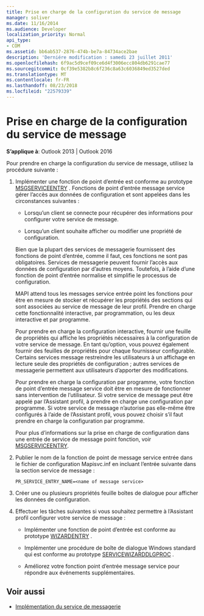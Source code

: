 ```yaml
---
title: Prise en charge de la configuration du service de message
manager: soliver
ms.date: 11/16/2014
ms.audience: Developer
localization_priority: Normal
api_type:
- COM
ms.assetid: bb6ab537-2876-474b-be7a-84734ace2bae
description: 'Derniére modification : samedi 23 juillet 2011'
ms.openlocfilehash: 6f9ac5d9cef09ce6d4f3006ecc804db6291cae77
ms.sourcegitcommit: 0cf39e5382b8c6f236c8a63c6036849ed3527ded
ms.translationtype: MT
ms.contentlocale: fr-FR
ms.lasthandoff: 08/23/2018
ms.locfileid: "22579339"
---
```

# <a name="supporting-message-service-configuration"></a>Prise en charge de la configuration du service de message
  
**S’applique à**: Outlook 2013 | Outlook 2016 
  
Pour prendre en charge la configuration du service de message, utilisez la procédure suivante :
  
1. Implémenter une fonction de point d’entrée est conforme au prototype [MSGSERVICEENTRY](msgserviceentry.md) . Fonctions de point d’entrée message service gérer l’accès aux données de configuration et sont appelées dans les circonstances suivantes : 
    
   - Lorsqu’un client se connecte pour récupérer des informations pour configurer votre service de message.
    
   - Lorsqu’un client souhaite afficher ou modifier une propriété de configuration. 
    
   Bien que la plupart des services de messagerie fournissent des fonctions de point d’entrée, comme il faut, ces fonctions ne sont pas obligatoires. Services de messagerie peuvent fournir l’accès aux données de configuration par d’autres moyens. Toutefois, à l’aide d’une fonction de point d’entrée normalise et simplifie le processus de configuration.
    
   MAPI attend tous les messages service entrée point les fonctions pour être en mesure de stocker et récupérer les propriétés des sections qui sont associées au service de message de leur profil. Prendre en charge cette fonctionnalité interactive, par programmation, ou les deux interactive et par programme.
    
   Pour prendre en charge la configuration interactive, fournir une feuille de propriétés qui affiche les propriétés nécessaires à la configuration de votre service de message. En tant qu’option, vous pouvez également fournir des feuilles de propriétés pour chaque fournisseur configurable. Certains services message restreindre les utilisateurs à un affichage en lecture seule des propriétés de configuration ; autres services de messagerie permettent aux utilisateurs d’apporter des modifications.
    
   Pour prendre en charge la configuration par programme, votre fonction de point d’entrée message service doit être en mesure de fonctionner sans intervention de l’utilisateur. Si votre service de message peut être appelé par l’Assistant profil, à prendre en charge une configuration par programme. Si votre service de message n’autorise pas elle-même être configurés à l’aide de l’Assistant profil, vous pouvez choisir s’il faut prendre en charge la configuration par programme.
    
   Pour plus d’informations sur la prise en charge de configuration dans une entrée de service de message point fonction, voir [MSGSERVICEENTRY](msgserviceentry.md).
    
2. Publier le nom de la fonction de point de message service entrée dans le fichier de configuration Mapisvc.inf en incluant l’entrée suivante dans la section service de message :
    
   `PR_SERVICE_ENTRY_NAME=<name of message service>`
    
3. Créer une ou plusieurs propriétés feuille boîtes de dialogue pour afficher les données de configuration.
    
4. Effectuer les tâches suivantes si vous souhaitez permettre à l’Assistant profil configurer votre service de message :
    
   - Implémenter une fonction de point d’entrée est conforme au prototype [WIZARDENTRY](wizardentry.md) . 
    
   - Implémenter une procédure de boîte de dialogue Windows standard qui est conforme au prototype [SERVICEWIZARDDLGPROC](servicewizarddlgproc.md) . 
    
   - Améliorez votre fonction point d’entrée message service pour répondre aux événements supplémentaires.
    
## <a name="see-also"></a>Voir aussi

- [Implémentation du service de messagerie](message-service-implementation.md)

